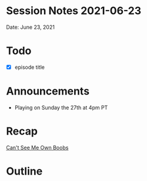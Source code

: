 # Session Notes 2021-06-23

Date: June 23, 2021

# Todo

- [x]  episode title

# Announcements

- Playing on Sunday the 27th at 4pm PT

# Recap

[Can't See Me Own Boobs](../../logbook/Can't%20See%20Me%20Own%20Boobs.md) 

# Outline